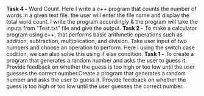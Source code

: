 **Task 4 -** Word Count. Here I write a c++ program that counts the number of words in a given text file. the user will enter the file name and display the total word count. I write the program accordingly & the program will take the inputs from "Test.txt" file and give the output.
**Task 2 -** To make a calculator program using c++, that performs basic arithmetic operations such as addition, subtraction, multiplication, and division. Take user input of two numbers and choose an operation to perform. Here I using the switch case codition, we can also solve this using if else condition. 
**Task 1 -** To create a program that generates a random number and asks the user to guess it. Provide feedback on whether the guess is too high or too low until the user guesses the correct number.Create a program that generates a random number and asks the user to guess it. Provide feedback on whether the guess is too high or too low until the user guesses the correct number.
